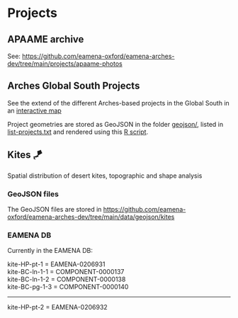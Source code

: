 # Projects

## APAAME archive

See: https://github.com/eamena-oxford/eamena-arches-dev/tree/main/projects/apaame-photos
## Arches Global South Projects

See the extend of the different Arches-based projects in the Global South in an [interactive map](https://eamena-oxford.github.io/eamena-arches-dev/projects/arches/arches-global-south.html)

Project geometries are stored as GeoJSON in the folder [geojson/](https://github.com/eamena-oxford/eamena-arches-dev/tree/main/projects/arches/geojson), listed in [list-projects.txt](https://github.com/eamena-oxford/eamena-arches-dev/blob/main/projects/arches/list-projects.txt) and rendered using this [R script](https://github.com/eamena-oxford/eamena-arches-dev/blob/main/projects/arches/arches-global-south-projects-1.R).
## Kites 🪁

Spatial distribution of desert kites, topographic and shape analysis

### GeoJSON files

The GeoJSON files are stored in https://github.com/eamena-oxford/eamena-arches-dev/tree/main/data/geojson/kites

### EAMENA DB

Currently in the EAMENA DB:

kite-HP-pt-1 = EAMENA-0206931  
kite-BC-ln-1-1 = COMPONENT-0000137  
kite-BC-ln-1-2 = COMPONENT-0000138  
kite-BC-pg-1-3 = COMPONENT-0000140  

---
kite-HP-pt-2 = EAMENA-0206932